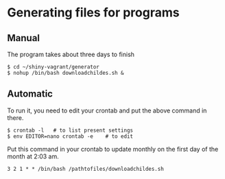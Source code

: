 # Generating files for programs

## Manual 

The program takes about three days to finish

```
$ cd ~/shiny-vagrant/generator
$ nohup /bin/bash downloadchildes.sh &
```
## Automatic

To run it, you need to edit your crontab and put the above command in there.

```
$ crontab -l   # to list present settings
$ env EDITOR=nano crontab -e    # to edit
```

Put this command in your crontab to update monthly on the first day of the month at 2:03 am. 
```
3 2 1 * * /bin/bash /pathtofiles/downloadchildes.sh
```
